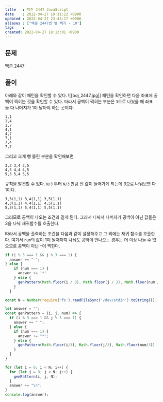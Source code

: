 ```yaml
---
title   : 백준 2447 JavaScript 
date    : 2022-04-27 19:11:22 +0900
updated : 2022-04-27 23:43:17 +0900
aliases : ["백준 2447번 별 찍기 - 10"]
tags    : 
created: 2022-04-27 19:13:01 +0900
---
```

## 문제
[백준 2447](https://www.acmicpc.net/problem/2447)

## 풀이
아래와 같이 패턴을 확인할 수 있다.
![[boj_2447.jpg]]
패턴을 확인하면 다음 좌표에 공백이 찍히는 것을 확인할 수 있다. 따라서 공백이 찍히는 부분은 `3`으로 나눴을 때 좌표 둘 다 나머지가 1이 남아야 하는 곳이다.
```
1,1
1,4
1,7
4,1
4,7
7,1
7,4
7,7

```

그리고 크게 뻥 뚫린 부분을 확인해보면
```
3,3 3,4 3,5
4,3 4,4 4,5
5,3 5,4 5,5
```
규칙을 발견할 수 있다. `N/3` 부터 `N/3` 만큼 빈 값이 들어가게 되는데 3으로 나눠보면 다 1이다. 

```
3,3(1,1) 3,4(1,1) 3,5(1,1)
4,3(1,1) 4,4(1,1) 4,5(1,1)
5,3(1,1) 5,4(1,1) 5,5(1,1)
```

그러므로 공백이 나오는 조건과 같게 된다. 그래서 나눠서 나머지가 공백이 아닌 값들은 3을 나눠 재귀함수를 호출한다.

따라서 공백을 출력하는 조건을 다음과 같이 설정해주고 그 외에는 재귀 함수를 호출한다. 여기서 `num`의 값이 1이 될때까지 나눠도 공백이 안나오는 경우는 더 이상 나눌 수 없으므로 공백이 아닌 `*`이 찍힌다.
```javascript
if (i % 3 === 1 && j % 3 === 1) {
  answer += " ";
} else {
    if (num === 1) {
      answer += '*'
    } else {
      genPattern(Math.floor(i / 3), Math.floor(j / 3), Math.floor(num / 3))
    }
  }
```

```javascript
const N = Number(require('fs').readFileSync('/dev/stdin').toString());

let answer = "";
const genPattern = (i, j, num) => {
  if (i % 3 === 1 && j % 3 === 1) {
    answer += " ";
  } else {
    if (num === 1) {
      answer += "*";
    } else {
      genPattern(Math.floor(i/3), Math.floor(j/3), Math.floor(num/3))
    }
  }
}

for (let i = 0; i < N; i++) {
  for (let j = 0; j < N; j++) {
    genPattern(i, j, N);
  }
  answer += "\n";
}
console.log(answer);
```
